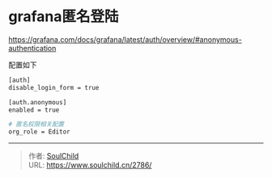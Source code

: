 # grafana匿名登陆

<!--more-->
https://grafana.com/docs/grafana/latest/auth/overview/#anonymous-authentication

配置如下
```bash
[auth]
disable_login_form = true

[auth.anonymous]
enabled = true

# 匿名权限相关配置
org_role = Editor
```





---

> 作者: [SoulChild](https://www.soulchild.cn)  
> URL: https://www.soulchild.cn/2786/  


